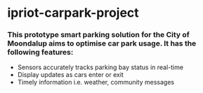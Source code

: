 # ipriot-carpark-project
### This prototype smart parking solution for the City of Moondalup aims to optimise car park usage. It has the following features:
- Sensors accurately tracks parking bay status in real-time
- Display updates as cars enter or exit
- Timely information i.e. weather, community messages